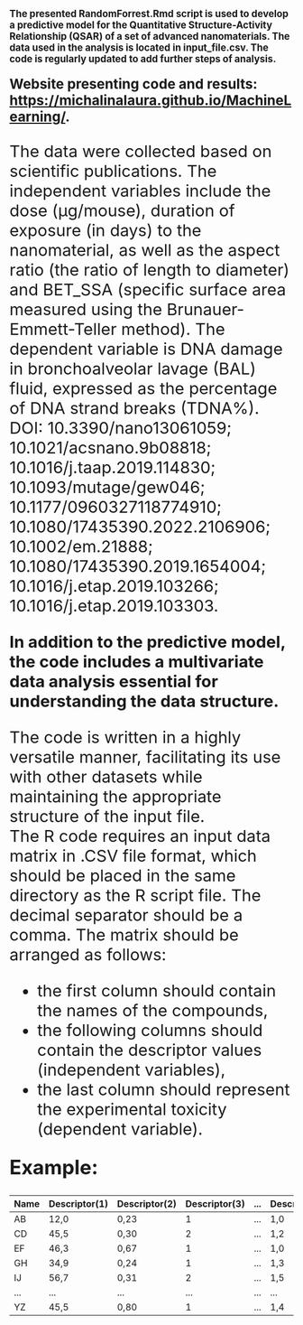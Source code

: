 <big> **The presented RandomForrest.Rmd script is used to develop a predictive model for the Quantitative Structure-Activity Relationship (QSAR) of a set of advanced nanomaterials. The data used in the analysis is located in input_file.csv. The code is regularly updated to add further steps of analysis.** <big/>

<big> **Website presenting code and results: https://michalinalaura.github.io/MachineLearning/.** <big/>

The data were collected based on scientific publications. 
The independent variables include the dose (µg/mouse), duration of exposure (in days) to the nanomaterial, as well as the aspect ratio (the ratio of length to diameter) and BET_SSA (specific surface area measured using the Brunauer-Emmett-Teller method). The dependent variable is DNA damage in bronchoalveolar lavage (BAL) fluid, expressed as the percentage of DNA strand breaks (TDNA%). DOI: 10.3390/nano13061059; 10.1021/acsnano.9b08818; 10.1016/j.taap.2019.114830; 10.1093/mutage/gew046; 10.1177/0960327118774910; 10.1080/17435390.2022.2106906; 10.1002/em.21888; 10.1080/17435390.2019.1654004; 10.1016/j.etap.2019.103266; 10.1016/j.etap.2019.103303.

**In addition to the predictive model, the code includes a multivariate data analysis essential for understanding the data structure.**

The code is written in a highly versatile manner, facilitating its use with other datasets while maintaining the appropriate structure of the input file.  
The R code requires an input data matrix in .CSV file format, which should be placed in the same directory as the R script file. The decimal separator should be a comma. The matrix should be arranged as follows:
* the first column should contain the names of the compounds,
* the following columns should contain the descriptor values (independent variables),
* the last column should represent the experimental toxicity (dependent variable).

<big>**Example:**<big/>

|Name|  Descriptor(1) | Descriptor(2) | Descriptor(3) | ... | Descriptor(x) |  Responce |
|----|----------------|---------------|---------------|-----|---------------|---------- |
| AB |      12,0      |      0,23     |       1       | ... |      1,0      |    3,5    |       
| CD |      45,5      |      0,30     |       2       | ... |      1,2      |    4,5    |
| EF |      46,3      |      0,67     |       1       | ... |      1,0      |    4,7    |
| GH |      34,9      |      0,24     |       1       | ... |      1,3      |    3,2    |
| IJ |      56,7      |      0,31     |       2       | ... |      1,5      |    5,5    |
|... |      ...       |      ...      |      ...      | ... |      ...      |    ...    |
| YZ |      45,5      |      0,80     |       1       | ... |      1,4      |    3,7    |

